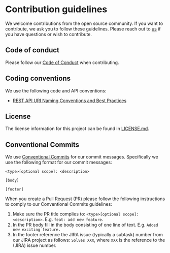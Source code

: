 # Contribution guidelines

We welcome contributions from the open source community.
If you want to contribute, we ask you to follow these guidelines.
Please reach out to [us](https://github.com/infonl/zgw-office-addin/discussions) if you have questions or wish to contribute.

## Code of conduct

Please follow our [Code of Conduct](./CODE_OF_CONDUCT.md) when contributing.

## Coding conventions

We use the following code and API conventions:
- [REST API URI Naming Conventions and Best Practices](https://restfulapi.net/resource-naming/)

## License

The license information for this project can be found in [LICENSE.md](LICENSE.md).

## Conventional Commits

We use [Conventional Commits](https://www.conventionalcommits.org) for our commit messages.
Specifically we use the following format for our commit messages:

```
<type>[optional scope]: <description>

[body]

[footer]
```

When you create a Pull Request (PR) please follow the following instructions to comply to our Conventional Commits guidelines:
1. Make sure the PR title complies to: `<type>[optional scope]: <description>`. E.g. `feat: add new feature`.
2. In the PR body fill in the body consisting of one line of text. E.g. `Added new exciting feature.`
3. In the footer reference the JIRA issue (typically a subtask) number from our JIRA project as follows:
    `Solves XXX`, where `XXX` is the reference to the (JIRA) issue number.

